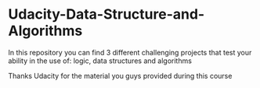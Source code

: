# Udacity-Data-Structure-and-Algorithms 
In this repository you can find 3 different challenging projects that test your ability in the use of:
logic, data structures and algorithms

Thanks Udacity for the material you guys provided during this course
